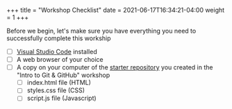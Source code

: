 +++
title = "Workshop Checklist"
date = 2021-06-17T16:34:21-04:00
weight = 1
+++

Before we begin, let's make sure you have everything you need to successfully complete this workship

- [ ] [Visual Studio Code](https://code.visualstudio.com/) installed
- [ ] A web browser of your choice
- [ ] A copy on your computer of the [starter repository](https://github.com/itserik0/jumpstart-starter-repo) you created in the "Intro to Git & GitHub" workshop
  - [ ] index.html file (HTML)
  - [ ] styles.css file (CSS)
  - [ ] script.js file (Javascript)